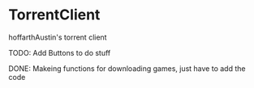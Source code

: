 # TorrentClient
hoffarthAustin's torrent client


TODO:
  Add Buttons to do stuff
  
DONE:
  Makeing functions for downloading games, just have to add the code
